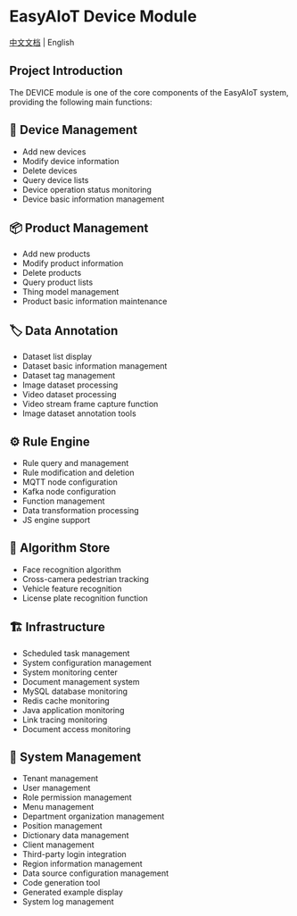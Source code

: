 # EasyAIoT Device Module

[中文文档](README.md) | English

## Project Introduction

The DEVICE module is one of the core components of the EasyAIoT system, providing the following main functions:

## 📱 Device Management
- Add new devices
- Modify device information
- Delete devices
- Query device lists
- Device operation status monitoring
- Device basic information management

## 📦 Product Management
- Add new products
- Modify product information
- Delete products
- Query product lists
- Thing model management
- Product basic information maintenance

## 🏷️ Data Annotation
- Dataset list display
- Dataset basic information management
- Dataset tag management
- Image dataset processing
- Video dataset processing
- Video stream frame capture function
- Image dataset annotation tools

## ⚙️ Rule Engine
- Rule query and management
- Rule modification and deletion
- MQTT node configuration
- Kafka node configuration
- Function management
- Data transformation processing
- JS engine support

## 🤖 Algorithm Store
- Face recognition algorithm
- Cross-camera pedestrian tracking
- Vehicle feature recognition
- License plate recognition function

## 🏗️ Infrastructure
- Scheduled task management
- System configuration management
- System monitoring center
- Document management system
- MySQL database monitoring
- Redis cache monitoring
- Java application monitoring
- Link tracing monitoring
- Document access monitoring

## 👥 System Management
- Tenant management
- User management
- Role permission management
- Menu management
- Department organization management
- Position management
- Dictionary data management
- Client management
- Third-party login integration
- Region information management
- Data source configuration management
- Code generation tool
- Generated example display
- System log management